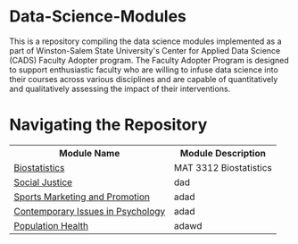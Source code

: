 # Data-Science-Modules

This is a repository compiling the data science modules implemented as a part of Winston-Salem State University's Center for Applied Data Science (CADS) Faculty Adopter program. The Faculty Adopter Program is designed to support enthusiastic faculty who are willing to infuse data science into their courses across various disciplines and are capable of quantitatively and qualitatively assessing the impact of their interventions.



# Navigating the Repository
<table>
  <tbody>
    <tr>
      <th>Module Name</th>
      <th>Module Description</th>
    </tr>
    <tr>
      <td><a href="https://github.com/CADS-WSSU/Data-Science-Modules/tree/main/MAT3312-Biostatistics-Data-Science-Module-main">Biostatistics</a></td>
      <td>
        MAT 3312 Biostatistics
      </td>
    </tr>
    <tr>
      <td><a href="https://github.com/CADS-WSSU/Data-Science-Modules/tree/main/JUS4330-Social-Justice-Data-Science-Module--main">Social Justice</a></td>
      <td>
       dad
      </td>
    </tr>
    <tr>
      <td><a href="https://github.com/CADS-WSSU/Data-Science-Modules/tree/main/SPM3301-Sports-Marketing-and-Promotion-Data-Science-Module-main">Sports Marketing and Promotion</a></td>
      <td>
      adad
      </td>
    </tr>
    <tr>
      <td><a href="https://github.com/CADS-WSSU/Data-Science-Modules/tree/main/PSY-4425-Contemporary-Issues-in-Psychological-Sciences-Data-Science-Module-main">Contemporary Issues in Psychology</a></td>
      <td>
        adad
      </td>
    </tr>
    <tr>
      <td><a href="https://github.com/CADS-WSSU/Data-Science-Modules/tree/main/HCM-3301-Population-Health-Data-Science-Module-main">Population    Health</a></td>
      <td>
        adawd
      </td>
    </tr>
  </tbody>
</table>

